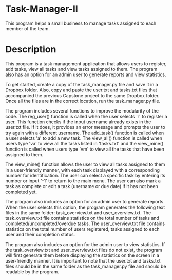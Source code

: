# Task-Manager-II
This program helps a small business to manage tasks assigned to each member of the team.
# Description
This program is a task management application that allows users to register, add tasks, view all tasks and view tasks assigned to them. The program also has an option for an admin user to generate reports and view statistics.

To get started, create a copy of the task_manager.py file and save it in a Dropbox folder. Also, copy and paste the user.txt and tasks.txt files that accompanied the previous Capstone project to the same Dropbox folder. Once all the files are in the correct location, run the task_manager.py file.

The program includes several functions to improve the modularity of the code. The reg_user() function is called when the user selects 'r' to register a user. This function checks if the input username already exists in the user.txt file. If it does, it provides an error message and prompts the user to try again with a different username. The add_task() function is called when a user selects 'a' to add a new task. The view_all() function is called when users type 'va' to view all the tasks listed in 'tasks.txt' and the view_mine() function is called when users type 'vm' to view all the tasks that have been assigned to them.

The view_mine() function allows the user to view all tasks assigned to them in a user-friendly manner, with each task displayed with a corresponding number for identification. The user can select a specific task by entering its number or input '-1' to return to the main menu. The user can also mark a task as complete or edit a task (username or due date) if it has not been completed yet.

The program also includes an option for an admin user to generate reports. When the user selects this option, the program generates the following text files in the same folder: task_overview.txt and user_overview.txt. The task_overview.txt file contains statistics on the total number of tasks and completed/uncompleted/overdue tasks. The user_overview.txt file contains statistics on the total number of users registered, tasks assigned to each user and their completion status.

The program also includes an option for the admin user to view statistics. If the task_overview.txt and user_overview.txt files do not exist, the program will first generate them before displaying the statistics on the screen in a user-friendly manner. It is important to note that the user.txt and tasks.txt files should be in the same folder as the task_manager.py file and should be readable by the program.
